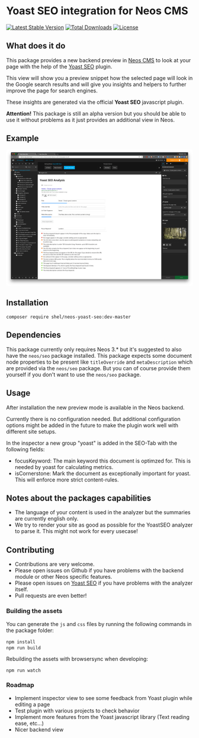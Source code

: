 # Yoast SEO integration for Neos CMS

[![Latest Stable Version](https://poser.pugx.org/shel/neos-yoast-seo/v/stable)](https://packagist.org/packages/shel/neos-yoast-seo)
[![Total Downloads](https://poser.pugx.org/shel/neos-yoast-seo/downloads)](https://packagist.org/packages/shel/neos-yoast-seo)
[![License](https://poser.pugx.org/shel/neos-yoast-seo/license)](https://packagist.org/packages/shel/neos-yoast-seo)

## What does it do

This package provides a new backend preview in [Neos CMS](https://neos.io) to look at your page with the help of the [Yoast SEO](https://github.com/Yoast/YoastSEO.js) plugin.

This view will show you a preview snippet how the selected page will look in the Google search results
and will give you insights and helpers to further improve the page for search engines.

These insights are generated via the official **Yoast SEO** javascript plugin.

**Attention!** This package is still an alpha version but you should be able to use it without 
problems as it just provides an additional view in Neos. 

## Example

![Plugin example in Neos demo site](Documentation/Neos-Yoast-SEO-Example.png) 

## Installation

    composer require shel/neos-yoast-seo:dev-master
    
## Dependencies

This package currently only requires Neos 3.* but it's suggested to also have the `neos/seo` package installed.
This package expects some document node properties to be present like `titleOverride` and `metaDescription` which
are provided via the `neos/seo` package. But you can of course provide them yourself if you don't want to use
the `neos/seo` package.

## Usage

After installation the new preview mode is available in the Neos backend.

Currently there is no configuration needed. But additional configuration options
might be added in the future to make the plugin work well with different site setups.

In the inspector a new group "yoast" is added in the SEO-Tab with the following fields:

* focusKeyword: The main keyword this document is optimzed for. This is needed by yoast for calculating metrics.
* isCornerstone: Mark the document as exceptionally important for yoast. This will enforce more strict content-rules.

## Notes about the packages capabilities

* The language of your content is used in the analyzer but the summaries are currently english only.
* We try to render your site as good as possible for the YoastSEO analyzer to parse it. This might not work for every usecase! 

## Contributing

* Contributions are very welcome. 
* Please open issues on Github if you have problems with the backend module or other Neos specific features.
* Please open issues on [Yoast SEO](https://github.com/Yoast/YoastSEO.js) if you have problems with the analyzer itself.
* Pull requests are even better!

### Building the assets

You can generate the `js` and `css` files by running the following commands in the package folder:

    npm install
    npm run build
    
Rebuilding the assets with browsersync when developing:

    npm run watch

### Roadmap

* Implement inspector view to see some feedback from Yoast plugin while editing a page
* Test plugin with various projects to check behavior
* Implement more features from the Yoast javascript library (Text reading ease, etc...)
* Nicer backend view
